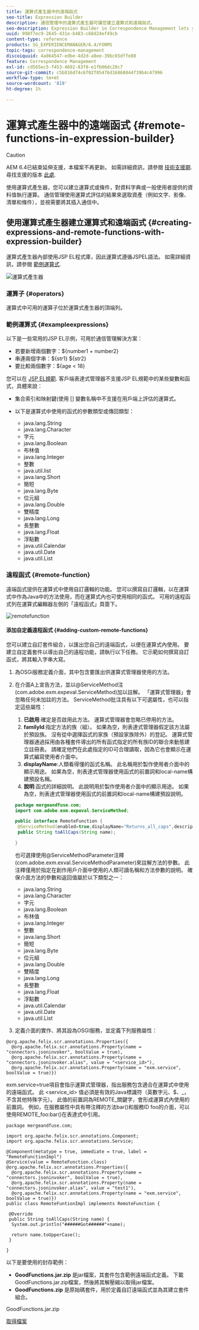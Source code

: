```yaml
---
title: 運算式產生器中的遠端函式
seo-title: Expression Builder
description: 通信管理中的運算式產生器可讓您建立運算式和遠端函式。
seo-description: Expression Builder in Correspondence Management lets you create expressions and remote functions.
uuid: 998f7ec9-2645-431e-b483-c68d24ef49cb
content-type: reference
products: SG_EXPERIENCEMANAGER/6.4/FORMS
topic-tags: correspondence-management
discoiquuid: 4a864547-edbe-4d2d-a8ee-39bc65dffe88
feature: Correspondence Management
exl-id: cd565ec5-f453-4692-83f8-e1fb06dc28c7
source-git-commit: c5b816d74c6f02f85476d16868844f39b4c47996
workflow-type: tm+mt
source-wordcount: '819'
ht-degree: 1%

---
```


# 運算式產生器中的遠端函式 {#remote-functions-in-expression-builder}

>[!CAUTION]
>
>AEM 6.4已結束延伸支援，本檔案不再更新。 如需詳細資訊，請參閱 [技術支援期](https://helpx.adobe.com//tw/support/programs/eol-matrix.html). 尋找支援的版本 [此處](https://experienceleague.adobe.com/docs/).

使用運算式產生器，您可以建立運算式或條件，對資料字典或一般使用者提供的資料值執行運算。 通信管理使用運算式評估的結果來選取資產（例如文字、影像、清單和條件），並視需要將其插入通信中。

## 使用運算式產生器建立運算式和遠端函式 {#creating-expressions-and-remote-functions-with-expression-builder}

運算式產生器內部使用JSP EL程式庫，因此運算式遵循JSPEL語法。 如需詳細資訊，請參閱 [範例運算式](#exampleexpressions).

![運算式產生器](assets/expressionbuilder.png)

### 運算子 {#operators}

運算式中可用的運算子位於運算式產生器的頂端列。

### 範例運算式 {#exampleexpressions}

以下是一些常用的JSP EL示例，可用於通信管理解決方案：

* 若要新增兩個數字：${number1 + number2}
* 串連兩個字串：${str1} ${str2}
* 要比較兩個數字：${age &lt; 18}

您可以在 [JSP EL規範](https://download.oracle.com/otn-pub/jcp/jsp-2.1-fr-spec-oth-JSpec/jsp-2_1-fr-spec-el.pdf). 客戶端表達式管理器不支援JSP EL規範中的某些變數和函式，具體來說：

* 集合索引和映射鍵(使用 [] 變數名稱中不支援在用戶端上評估的運算式。
* 以下是運算式中使用的函式的參數類型或傳回類型：

   * java.lang.String
   * java.lang.Character
   * 字元
   * java.lang.Boolean
   * 布林值
   * java.lang.Integer
   * 整數
   * java.util.list
   * java.lang.Short
   * 簡短
   * java.lang.Byte
   * 位元組
   * java.lang.Double
   * 雙精度
   * java.lang.Long
   * 長整數
   * java.lang.Float
   * 浮點數
   * java.util.Calendar
   * java.util.Date
   * java.util.List

### 遠程函式 {#remote-function}

遠端函式提供在運算式中使用自訂邏輯的功能。 您可以撰寫自訂邏輯，以在運算式中作為Java中的方法使用，而在運算式內也可使用相同的函式。 可用的遠程函式列在運算式編輯器左側的「遠程函式」頁簽下。

![remotefunction](assets/remotefunction.png)

#### 添加自定義遠程函式 {#adding-custom-remote-functions}

您可以建立自訂套件組合，以匯出您自己的遠端函式，以便在運算式內使用。 要建立自定義套件以導出自己的遠程功能，請執行以下任務。 它示範如何撰寫自訂函式，將其輸入字串大寫。

1. 為OSGi服務定義介面，其中包含要匯出供運算式管理器使用的方法。
1. 在介面A上宣告方法，並以@ServiceMethod注(com.adobe.exm.expeval.ServiceMethod)加以註解。 「運算式管理器」會忽略任何未加註的方法。 ServiceMethod批注具有以下可選屬性，也可以指定這些屬性：

   1. **已啟用**:確定是否啟用此方法。 運算式管理器會忽略已停用的方法。
   1. **familyId**:指定方法的族（組）。 如果為空，則表達式管理器假定該方法屬於預設族。 沒有從中選擇函式的家族（預設家族除外）的登記。 運算式管理器通過採用由各種套件導出的所有函式指定的所有族ID的聯合來動態建立註冊表。 請確定他們在此處指定的ID可合理讀取，因為它也會顯示在運算式編寫使用者介面中。
   1. **displayName**:人類看得懂的函式名稱。 此名稱用於製作使用者介面中的顯示用途。 如果為空，則表達式管理器使用函式的前置詞和local-name構建預設名稱。
   1. **說明**:函式的詳細說明。 此說明用於製作使用者介面中的顯示用途。 如果為空，則表達式管理器使用函式的前置詞和local-name構建預設說明。

   ```java
   package mergeandfuse.com;
   import com.adobe.exm.expeval.ServiceMethod;
   
   public interface RemoteFunction {
    @ServiceMethod(enabled=true,displayName="Returns_all_caps",description="Function to convert to all CAPS", familyId="remote")
    public String toAllCaps(String name);
   
   }
   ```

   也可選擇使用@ServiceMethodParameter注釋(com.adobe.exm.exval.ServiceMethodParameter)來註解方法的參數。 此注釋僅用於指定在創作用戶介面中使用的人類可讀名稱和方法參數的說明。 確保介面方法的參數和返回值屬於以下類型之一：

   * java.lang.String
   * java.lang.Character
   * 字元
   * java.lang.Boolean
   * 布林值
   * java.lang.Integer
   * 整數
   * java.lang.Short
   * 簡短
   * java.lang.Byte
   * 位元組
   * java.lang.Double
   * 雙精度
   * java.lang.Long
   * 長整數
   * java.lang.Float
   * 浮點數
   * java.util.Calendar
   * java.util.Date
   * java.util.List


1. 定義介面的實作、將其設為OSGI服務，並定義下列服務屬性：

```
@org.apache.felix.scr.annotations.Properties({
  @org.apache.felix.scr.annotations.Property(name = "connectors.jsoninvoker", boolValue = true),
  @org.apache.felix.scr.annotations.Property(name = "connectors.jsoninvoker.alias", value = "<service_id>"),
  @org.apache.felix.scr.annotations.Property(name = "exm.service", boolValue = true)})
```

exm.service=true項目會指示運算式管理器，指出服務包含適合在運算式中使用的遠端函式。 此 &lt;service_id> 值必須是有效的Java標識符（英數字元、$、_，不含其他特殊字元）。 此值的前置詞為REMOTE_關鍵字，會形成運算式內使用的前置詞。 例如，在服務屬性中具有帶注釋的方法bar()和服務ID foo的介面，可以使用REMOTE_foo:bar()在表達式中引用。

```
package mergeandfuse.com;

import org.apache.felix.scr.annotations.Component;
import org.apache.felix.scr.annotations.Service;

@Component(metatype = true, immediate = true, label = "RemoteFunctionImpl")
@Service(value = RemoteFunction.class)
@org.apache.felix.scr.annotations.Properties({
  @org.apache.felix.scr.annotations.Property(name = "connectors.jsoninvoker", boolValue = true),
  @org.apache.felix.scr.annotations.Property(name = "connectors.jsoninvoker.alias", value = "test1"),
  @org.apache.felix.scr.annotations.Property(name = "exm.service", boolValue = true)})
public class RemoteFuntionImpl implements RemoteFunction {

 @Override
 public String toAllCaps(String name) {
  System.out.println("######Got######"+name);
  
  return name.toUpperCase();
 }
 
}
```

以下是要使用的封存範例：

* **GoodFunctions.jar.zip** 是jar檔案，其套件包含範例遠端函式定義。 下載GoodFunctions.jar.zip檔案，然後將其解壓縮以取得jar檔案。
* **GoodFunctions.zip** 是原始碼套件，用於定義自訂遠端函式並為其建立套件組合。

GoodFunctions.jar.zip

[取得檔案](assets/goodfunctions.jar.zip)
